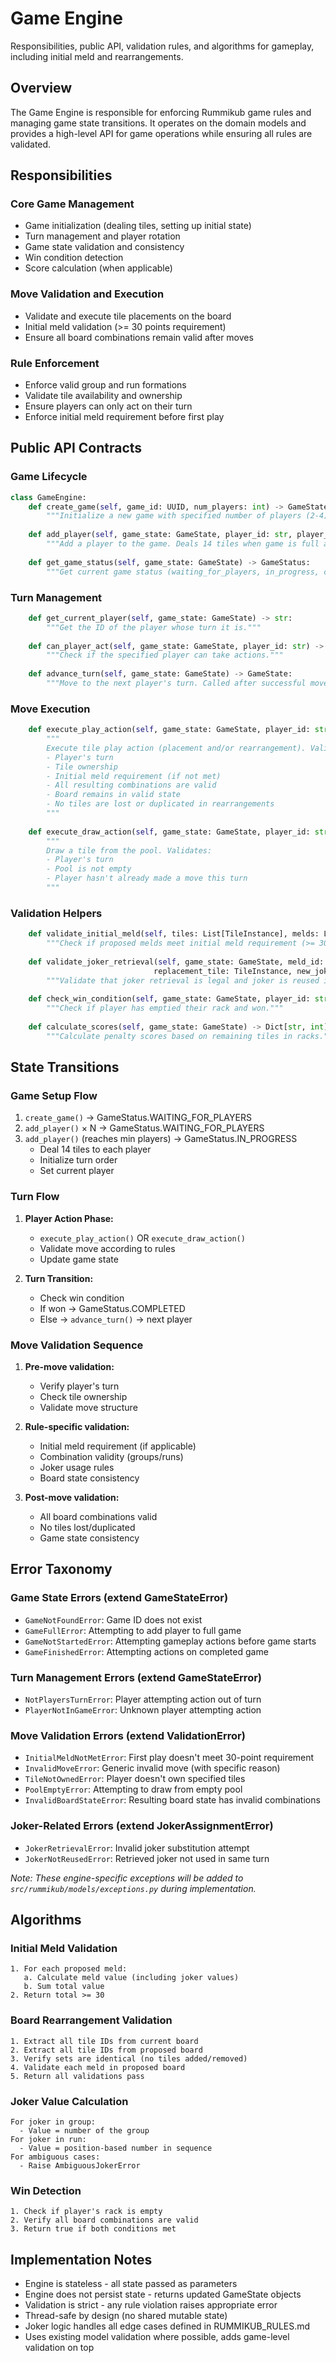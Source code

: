 # Game Engine

Responsibilities, public API, validation rules, and algorithms for gameplay, including initial meld and rearrangements.

## Overview

The Game Engine is responsible for enforcing Rummikub game rules and managing game state transitions. It operates on the domain models and provides a high-level API for game operations while ensuring all rules are validated.

## Responsibilities

### Core Game Management
- Game initialization (dealing tiles, setting up initial state)
- Turn management and player rotation
- Game state validation and consistency
- Win condition detection
- Score calculation (when applicable)

### Move Validation and Execution
- Validate and execute tile placements on the board
- Initial meld validation (>= 30 points requirement)
- Ensure all board combinations remain valid after moves

### Rule Enforcement
- Enforce valid group and run formations
- Validate tile availability and ownership
- Ensure players can only act on their turn
- Enforce initial meld requirement before first play

## Public API Contracts

### Game Lifecycle

```python
class GameEngine:
    def create_game(self, game_id: UUID, num_players: int) -> GameState:
        """Initialize a new game with specified number of players (2-4)."""
    
    def add_player(self, game_state: GameState, player_id: str, player_name: str = None) -> GameState:
        """Add a player to the game. Deals 14 tiles when game is full and starts."""
    
    def get_game_status(self, game_state: GameState) -> GameStatus:
        """Get current game status (waiting_for_players, in_progress, completed)."""
```

### Turn Management

```python
    def get_current_player(self, game_state: GameState) -> str:
        """Get the ID of the player whose turn it is."""
    
    def can_player_act(self, game_state: GameState, player_id: str) -> bool:
        """Check if the specified player can take actions."""
    
    def advance_turn(self, game_state: GameState) -> GameState:
        """Move to the next player's turn. Called after successful move or draw."""
```

### Move Execution

```python
    def execute_play_action(self, game_state: GameState, player_id: str, action: PlayTilesAction) -> GameState:
        """
        Execute tile play action (placement and/or rearrangement). Validates:
        - Player's turn
        - Tile ownership
        - Initial meld requirement (if not met)
        - All resulting combinations are valid
        - Board remains in valid state
        - No tiles are lost or duplicated in rearrangements
        """
    
    def execute_draw_action(self, game_state: GameState, player_id: str) -> GameState:
        """
        Draw a tile from the pool. Validates:
        - Player's turn  
        - Pool is not empty
        - Player hasn't already made a move this turn
        """
```

### Validation Helpers

```python
    def validate_initial_meld(self, tiles: List[TileInstance], melds: List[Meld]) -> bool:
        """Check if proposed melds meet initial meld requirement (>= 30 points)."""
    
    def validate_joker_retrieval(self, game_state: GameState, meld_id: UUID, 
                                replacement_tile: TileInstance, new_joker_usage: List[Meld]) -> bool:
        """Validate that joker retrieval is legal and joker is reused in same turn."""
    
    def check_win_condition(self, game_state: GameState, player_id: str) -> bool:
        """Check if player has emptied their rack and won."""
    
    def calculate_scores(self, game_state: GameState) -> Dict[str, int]:
        """Calculate penalty scores based on remaining tiles in racks."""
```

## State Transitions

### Game Setup Flow
1. `create_game()` → GameStatus.WAITING_FOR_PLAYERS
2. `add_player()` × N → GameStatus.WAITING_FOR_PLAYERS  
3. `add_player()` (reaches min players) → GameStatus.IN_PROGRESS
   - Deal 14 tiles to each player
   - Initialize turn order
   - Set current player

### Turn Flow
1. **Player Action Phase:**
   - `execute_play_action()` OR `execute_draw_action()`
   - Validate move according to rules
   - Update game state
   
2. **Turn Transition:**
   - Check win condition
   - If won → GameStatus.COMPLETED
   - Else → `advance_turn()` → next player

### Move Validation Sequence
1. **Pre-move validation:**
   - Verify player's turn
   - Check tile ownership
   - Validate move structure

2. **Rule-specific validation:**
   - Initial meld requirement (if applicable)
   - Combination validity (groups/runs)
   - Joker usage rules
   - Board state consistency

3. **Post-move validation:**
   - All board combinations valid
   - No tiles lost/duplicated
   - Game state consistency

## Error Taxonomy

### Game State Errors (extend GameStateError)
- `GameNotFoundError`: Game ID does not exist  
- `GameFullError`: Attempting to add player to full game
- `GameNotStartedError`: Attempting gameplay actions before game starts
- `GameFinishedError`: Attempting actions on completed game

### Turn Management Errors (extend GameStateError)
- `NotPlayersTurnError`: Player attempting action out of turn
- `PlayerNotInGameError`: Unknown player attempting action

### Move Validation Errors (extend ValidationError)
- `InitialMeldNotMetError`: First play doesn't meet 30-point requirement
- `InvalidMoveError`: Generic invalid move (with specific reason)
- `TileNotOwnedError`: Player doesn't own specified tiles
- `PoolEmptyError`: Attempting to draw from empty pool
- `InvalidBoardStateError`: Resulting board state has invalid combinations

### Joker-Related Errors (extend JokerAssignmentError)
- `JokerRetrievalError`: Invalid joker substitution attempt  
- `JokerNotReusedError`: Retrieved joker not used in same turn

*Note: These engine-specific exceptions will be added to `src/rummikub/models/exceptions.py` during implementation.*

## Algorithms

### Initial Meld Validation
```
1. For each proposed meld:
   a. Calculate meld value (including joker values)
   b. Sum total value
2. Return total >= 30
```

### Board Rearrangement Validation
```
1. Extract all tile IDs from current board
2. Extract all tile IDs from proposed board  
3. Verify sets are identical (no tiles added/removed)
4. Validate each meld in proposed board
5. Return all validations pass
```

### Joker Value Calculation
```
For joker in group:
  - Value = number of the group
For joker in run:
  - Value = position-based number in sequence
For ambiguous cases:
  - Raise AmbiguousJokerError
```

### Win Detection
```
1. Check if player's rack is empty
2. Verify all board combinations are valid
3. Return true if both conditions met
```

## Implementation Notes

- Engine is stateless - all state passed as parameters
- Engine does not persist state - returns updated GameState objects
- Validation is strict - any rule violation raises appropriate error
- Thread-safe by design (no shared mutable state)
- Joker logic handles all edge cases defined in RUMMIKUB_RULES.md
- Uses existing model validation where possible, adds game-level validation on top

